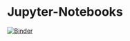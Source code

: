 # Jupyter-Notebooks
[![Binder](https://mybinder.org/badge_logo.svg)](https://mybinder.org/v2/gh/apfelmaennchen/Jupyter-Notebooks/master)
